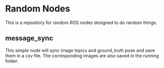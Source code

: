 # Random Nodes

This is a repository for random ROS nodes designed to do random things.

## message_sync
This simple node will sync image topics and ground_truth pose and save them in a csv file. The corresponding images are also saved in the running folder.


